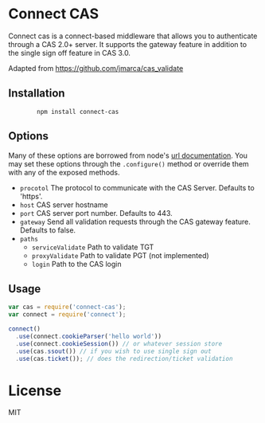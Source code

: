 # Connect CAS

Connect cas is a connect-based middleware that allows you to authenticate through a CAS 2.0+ server.  It supports the gateway feature in addition to the single sign off feature in CAS 3.0.

Adapted from https://github.com/jmarca/cas_validate

## Installation

            npm install connect-cas
            
## Options

Many of these options are borrowed from node's [url documentation](http://nodejs.org/api/url.html).  You may set these options through the `.configure()` method or override them with any of the exposed methods.

  - `procotol` The protocol to communicate with the CAS Server.  Defaults to 'https'.
  - `host` CAS server hostname
  - `port` CAS server port number.  Defaults to 443.
  - `gateway` Send all validation requests through the CAS gateway feature.  Defaults to false.
  - `paths`
    - `serviceValidate` Path to validate TGT
    - `proxyValidate` Path to validate PGT (not implemented)
    - `login` Path to the CAS login
  
## Usage

```javascript
var cas = require('connect-cas');
var connect = require('connect');

connect()
  .use(connect.cookieParser('hello world'))
  .use(connect.cookieSession()) // or whatever session store
  .use(cas.ssout()) // if you wish to use single sign out
  .use(cas.ticket()); // does the redirection/ticket validation
```
# License

  MIT

